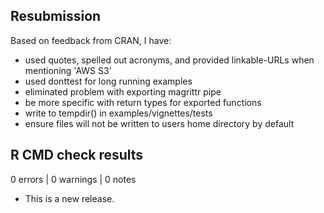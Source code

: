 ## Resubmission

Based on feedback from CRAN, I have:

- used quotes, spelled out acronyms, and provided linkable-URLs when mentioning 'AWS S3'
- used donttest for long running examples
- eliminated problem with exporting magrittr pipe
- be more specific with return types for exported functions
- write to tempdir() in examples/vignettes/tests
- ensure files will not be written to users home directory by default

## R CMD check results

0 errors | 0 warnings | 0 notes

* This is a new release.
